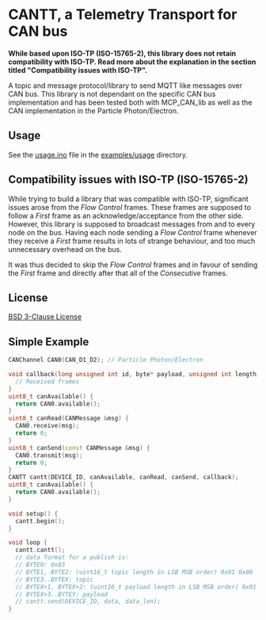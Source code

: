 # CANTT, a Telemetry Transport for CAN bus

**While based upon ISO-TP (ISO-15765-2), this library does not retain
compatibility with ISO-TP. Read more about the explanation in the section
titled "Compatibility issues with ISO-TP".**

A topic and message protocol/library to send MQTT like messages over CAN bus.
This library is not dependant on the specific CAN bus implementation and has
been tested both with MCP_CAN_lib as well as the CAN implementation in the 
Particle Photon/Electron.

## Usage

See the [usage.ino](examples/usage/usage.ino) file in the
[examples/usage](examples/usage) directory.


## Compatibility issues with ISO-TP (ISO-15765-2)

While trying to build a library that was compatible with ISO-TP, significant 
issues arose from the *Flow Control* frames. These frames are supposed to 
follow a *First* frame as an acknowledge/acceptance from the other side. 
However, this library is supposed to broadcast messages from and to every 
node on the bus. Having each node sending a *Flow Control* frame whenever 
they receive a *First* frame results in lots of strange behaviour, and too 
much unnecessary overhead on the bus.

It was thus decided to skip the *Flow Control* frames and in favour of 
sending the *First* frame and directly after that all of the *Consecutive*
frames.

## License

[BSD 3-Clause License](LICENSE)

## Simple Example

```cpp
CANChannel CAN0(CAN_D1_D2); // Particle Photon/Electron

void callback(long unsigned int id, byte* payload, unsigned int length) {
  // Received frames
}
uint8_t canAvailable() {
  return CAN0.available();
}
uint8_t canRead(CANMessage &msg) {
  CAN0.receive(msg);
  return 0;
}
uint8_t canSend(const CANMessage &msg) {
  CAN0.transmit(msg);
  return 0;
}
CANTT cantt(DEVICE_ID, canAvailable, canRead, canSend, callback);
uint8_t canAvailable() {
  return CAN0.available();
}

void setup() {
  cantt.begin();
}

void loop {
  cantt.cantt();
  // data format for a publish is:
  // BYTE0: 0x03
  // BYTE1, BYTE2: (uint16_t topic length in LSB MSB order) 0x01 0x00 
  // BYTE3..BYTEX: topic
  // BYTEX+1, BYTEX+2: (uint16_t payload length in LSB MSB order) 0x01 0x00 
  // BYTEX+3..BYTEY: payload
  // cantt.send(DEVICE_ID, data, data_len);
}
```

